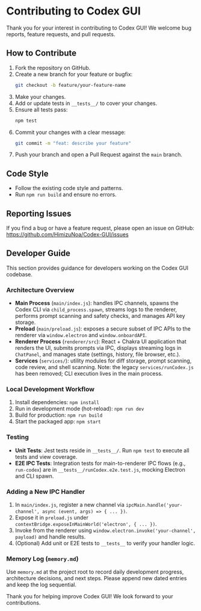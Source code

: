 # Contributing to Codex GUI

Thank you for your interest in contributing to Codex GUI! We welcome bug reports, feature requests, and pull requests.

## How to Contribute
1. Fork the repository on GitHub.
2. Create a new branch for your feature or bugfix:
   ```bash
   git checkout -b feature/your-feature-name
   ```
3. Make your changes.
4. Add or update tests in `__tests__/` to cover your changes.
5. Ensure all tests pass:
   ```bash
   npm test
   ```
6. Commit your changes with a clear message:
   ```bash
   git commit -m "feat: describe your feature"
   ```
7. Push your branch and open a Pull Request against the `main` branch.

## Code Style
- Follow the existing code style and patterns.
- Run `npm run build` and ensure no errors.

## Reporting Issues
If you find a bug or have a feature request, please open an issue on GitHub:
https://github.com/HimizuNoa/Codex-GUI/issues
  
## Developer Guide
This section provides guidance for developers working on the Codex GUI codebase.

### Architecture Overview
- **Main Process** (`main/index.js`): handles IPC channels, spawns the Codex CLI via `child_process.spawn`, streams logs to the renderer, performs prompt scanning and safety checks, and manages API key storage.
- **Preload** (`main/preload.js`): exposes a secure subset of IPC APIs to the renderer via `window.electron` and `window.onboardAPI`.
- **Renderer Process** (`renderer/src`): React + Chakra UI application that renders the UI, submits prompts via IPC, displays streaming logs in `ChatPanel`, and manages state (settings, history, file browser, etc.).
- **Services** (`services/`): utility modules for diff storage, prompt scanning, code review, and shell scanning. Note: the legacy `services/runCodex.js` has been removed; CLI execution lives in the main process.

### Local Development Workflow
1. Install dependencies: `npm install`
2. Run in development mode (hot-reload): `npm run dev`
3. Build for production: `npm run build`
4. Start the packaged app: `npm start`

### Testing
- **Unit Tests**: Jest tests reside in `__tests__/`. Run `npm test` to execute all tests and view coverage.
- **E2E IPC Tests**: Integration tests for main-to-renderer IPC flows (e.g., `run-codex`) are in `__tests__/runCodex.e2e.test.js`, mocking Electron and CLI spawn.

### Adding a New IPC Handler
1. In `main/index.js`, register a new channel via `ipcMain.handle('your-channel', async (event, args) => { ... })`.
2. Expose it in `preload.js` under `contextBridge.exposeInMainWorld('electron', { ... })`.
3. Invoke from the renderer using `window.electron.invoke('your-channel', payload)` and handle results.
4. (Optional) Add unit or E2E tests to `__tests__` to verify your handler logic.

### Memory Log (`memory.md`)
Use `memory.md` at the project root to record daily development progress, architecture decisions, and next steps. Please append new dated entries and keep the log sequential.

Thank you for helping improve Codex GUI! We look forward to your contributions.